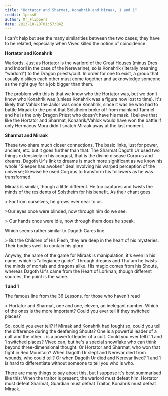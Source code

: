 ```yaml
---
title: "Hortator and Sharmat, Konahrik and Miraak, 1 and 1"
reddit: 1pcss6
author: Mr_Flippers
date: 2013-10-28T01:57:04Z
---
```


I can't help but see the many similarities between the two cases; they have to be related, especially when Vivec killed the notion of coincidence.

**Hortator and Konahrik**

Warlords. Just as Hortator is the warlord of the Great Houses (minus Dres and Indoril in the case of the Nerevarine), so is Konahrik (literally meaning "warlord") to the Dragon priests/cult. In order for one to exist, a group that usually dislikes each other must come together and acknowledge someone as the right guy for a job bigger than them.

The problem with this is that we know who the Hortator was, but we don't know who Konahrik was (unless Konahrik was a figure now lost to time). It's likely that Vahlok the Jailor was once Konahrik, since it was he who had to battle Miraak to the point that Solstheim broke off from mainland Tamriel and he is the *only* Dragon Priest who doesn't have his mask. I believe that like the Hortator and Sharmat, Konahrik/Vahlok would have won the battle if only Hermaeus Mora didn't snatch Miraak away at the last moment.

**Sharmat and Miraak**

These two share much closer connections. The basic links, lust for power, ancient, etc. but it goes further than that. The Sharmat Dagoth Ur used two things extensively in his conqust, that is the divine disease Corprus and dreams. Dagoth Ur's link to dreams is much more significant as we know his whole "Sleeper has awoken" deal involving his warped perception of the universe; likewise he used Corprus to transform his followers as he was transformed.

Miraak is similar, though a little different. He too captures and twists the minds of the residents of Solstheim for his benefit. As their chant goes

&gt;  Far from ourselves, he grows ever near to us. 

&gt;Our eyes once were blinded, now through him do we see.

&gt; Our hands once were idle, now through them does he speak.

Which seems rather similar to Dagoth Gares line

&gt; But the Children of His Flesh, they are deep in the heart of his mysteries. Their bodies swell to contain his glory

Anyway, the name of the game for Miraak is manipulation, it's even in his name, which is "allegiance guide". Through dreams and Thu'um he twists the minds of mortals and dragons alike. His magic comes from his Shouts, whereas Dagoth Ur's came from the Heart of Lorkhan; though different sources, the point is the same.

**1 and 1**

The famous line from the 36 Lessons. for those who haven't read

&gt; Hortator and Sharmat, one and one, eleven, an inelegant number. Which of the ones is the more important? Could you ever tell if they switched places?

So, could you ever tell? If Miraak and Konahrik had fought so, could you tell the difference during the deafening Shouts? One is a powerful leader of a cult and the other... is a powerful leader of a cult. Could you ever tell if 1 and 1 switched places? Vivec can, but he's a special snowflake who can think beyond three-dimensional thought. Or Hortator and Sharmat, who won that fight in Red Mountain? When Dagoth Ur slept and Nerevar died from wounds, who could tell? Or when Dagoth Ur died and Nerevar lived? [1 and 1](http://www.reddit.com/r/teslore/comments/1kozu0/the_quantum_enantiomorph/) is hard to differentiate without someone to tell you who is who.

There are many things to say about this, but I suppose it's best summarised like this: When the traitor is present, the warlord must defeat him. Hortator must defeat Sharmat, Guardian must defeat Traitor, Konahrik must defeat Miraak.

